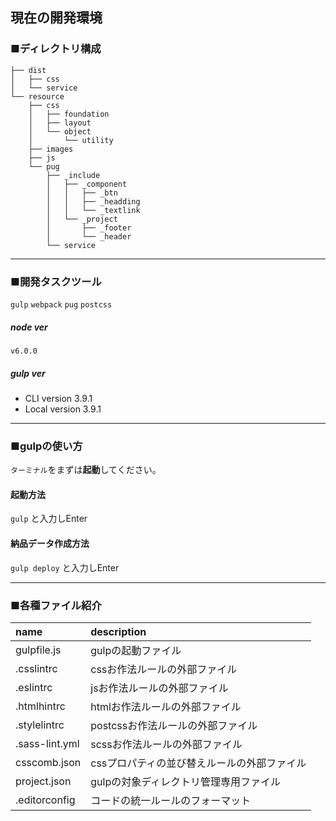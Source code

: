 
## 現在の開発環境
### ■ディレクトリ構成
```
├── dist
│   ├── css
│   └── service
└── resource
    ├── css
    │   ├── foundation
    │   ├── layout
    │   └── object
    │       └── utility
    ├── images
    ├── js
    └── pug
        ├── _include
        │   ├── _component
        │   │   ├── _btn
        │   │   ├── _headding
        │   │   └── _textlink
        │   └── _project
        │       ├── _footer
        │       └── _header
        └── service
```

---

### ■開発タスクツール

`gulp`
`webpack`
`pug`
`postcss`

##### node ver
`v6.0.0`

##### gulp ver
* CLI version 3.9.1
* Local version 3.9.1

---

### ■gulpの使い方
``ターミナル``をまずは**起動**してください。
#### 起動方法
``gulp``
と入力しEnter

#### 納品データ作成方法
``gulp deploy``
と入力しEnter

---

### ■各種ファイル紹介

| name | description |
|:-----------|:------------|
| gulpfile.js       | gulpの起動ファイル |
| .csslintrc       | cssお作法ルールの外部ファイル |
| .eslintrc       | jsお作法ルールの外部ファイル |
| .htmlhintrc       | htmlお作法ルールの外部ファイル |
| .stylelintrc       | postcssお作法ルールの外部ファイル |
| .sass-lint.yml       | scssお作法ルールの外部ファイル |
| csscomb.json       | cssプロパティの並び替えルールの外部ファイル |
| project.json       | gulpの対象ディレクトリ管理専用ファイル |
| .editorconfig       | コードの統一ルールのフォーマット |
